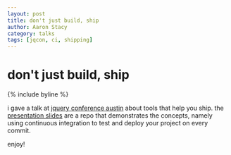 ```yaml
---
layout: post
title: don't just build, ship
author: Aaron Stacy
category: talks
tags: [jqcon, ci, shipping]
---
```


# don't just build, ship

{% include byline %}

i gave a talk at [jquery conference austin][jqconf] about tools that help you
ship. the [presentation slides][slides] are a repo that demonstrates the
concepts, namely using continuous integration to test and deploy your project
on every commit.

enjoy!

[jqconf]: http://events.jquery.org/2013/austin/
[slides]: http://aaronstacy.com/shipit/
